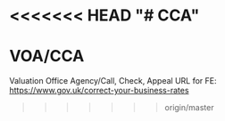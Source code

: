 <<<<<<< HEAD
"# CCA" 
=======
# VOA/CCA
Valuation Office Agency/Call, Check, Appeal
URL for FE: https://www.gov.uk/correct-your-business-rates
>>>>>>> origin/master
